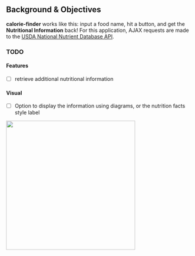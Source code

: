 ## Background & Objectives

**calorie-finder** works like this: input a food name, hit a button, and get the **Nutritional Information** back!
For this application, AJAX requests are made to the [USDA National Nutrient Database API](https://ndb.nal.usda.gov/ndb/doc/apilist/API-FOOD-REPORTV2.md).


### TODO

#### Features
- [ ] retrieve additional nutritional information

#### Visual
- [ ] Option to display the information using diagrams, or the nutrition facts style label


 <a href="https://upload.wikimedia.org/wikipedia/commons/2/2b/FDA_Nutrition_Facts_Label_2006.jpg"><img src="https://upload.wikimedia.org/wikipedia/commons/2/2b/FDA_Nutrition_Facts_Label_2006.jpg" alight="left" height="350px" width="auto" ></a>
  
  
  
